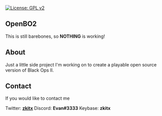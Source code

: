 [![License: GPL v2](https://img.shields.io/github/license/OpenIW/OpenBO2)](https://github.com/OpenIW/OpenBO2/blob/main/LICENSE)

## OpenBO2
This is still barebones, so **NOTHING** is working!

## About
Just a little side project I'm working on to create a playable open source version of Black Ops II.

## Contact
If you would like to contact me

Twitter: **[zkitx](https://twitter.com/zkitx)**
Discord: **Evan#3333**
Keybase: **zkitx**
